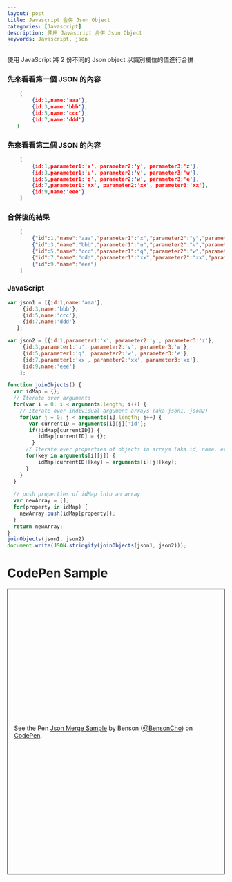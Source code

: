 ```yaml
---
layout: post
title: Javascript 合併 Json Object
categories: [Javascript]
description: 使用 Javascript 合併 Json Object
keywords: Javascript, json
---
```


使用 JavaScript 將 2 份不同的 Json object 以識別欄位的值進行合併


### 先來看看第一個 JSON 的內容
```json
    [
        {id:1,name:'aaa'},
        {id:3,name:'bbb'},
        {id:5,name:'ccc'},
        {id:7,name:'ddd'}     
   ]
```

### 先來看看第二個 JSON 的內容
```json
    [
        {id:1,parameter1:'x', parameter2:'y', parameter3:'z'},
        {id:3,parameter1:'u', parameter2:'v', parameter3:'w'},
        {id:5,parameter1:'q', parameter2:'w', parameter3:'e'},
        {id:7,parameter1:'xx', parameter2:'xx', parameter3:'xx'},
        {id:9,name:'eee'}
    ]
```
### 合併後的結果
```json
    [
        {"id":1,"name":"aaa","parameter1":"x","parameter2":"y","parameter3":"z"},
        {"id":3,"name":"bbb","parameter1":"u","parameter2":"v","parameter3":"w"},
        {"id":5,"name":"ccc","parameter1":"q","parameter2":"w","parameter3":"e"},
        {"id":7,"name":"ddd","parameter1":"xx","parameter2":"xx","parameter3":"xx"},
        {"id":9,"name":"eee"}
    ]
```

### JavaScript
```javascript
var json1 = [{id:1,name:'aaa'},
     {id:3,name:'bbb'},
     {id:5,name:'ccc'},
     {id:7,name:'ddd'}     
   ];

var json2 = [{id:1,parameter1:'x', parameter2:'y', parameter3:'z'},
     {id:3,parameter1:'u', parameter2:'v', parameter3:'w'},
     {id:5,parameter1:'q', parameter2:'w', parameter3:'e'},
     {id:7,parameter1:'xx', parameter2:'xx', parameter3:'xx'},
     {id:9,name:'eee'}
    ];

function joinObjects() {
  var idMap = {};
  // Iterate over arguments
  for(var i = 0; i < arguments.length; i++) { 
    // Iterate over individual argument arrays (aka json1, json2)
    for(var j = 0; j < arguments[i].length; j++) {
       var currentID = arguments[i][j]['id'];
       if(!idMap[currentID]) {
          idMap[currentID] = {};
        }
      // Iterate over properties of objects in arrays (aka id, name, etc.)
      for(key in arguments[i][j]) {
          idMap[currentID][key] = arguments[i][j][key];
      }
    }
  }
  
  // push properties of idMap into an array
  var newArray = [];
  for(property in idMap) {
    newArray.push(idMap[property]);
  }
  return newArray;
}
joinObjects(json1, json2)
document.write(JSON.stringify(joinObjects(json1, json2)));
```

# CodePen Sample

<p class="codepen" data-height="663" data-theme-id="dark" data-default-tab="js,result" data-user="BensonCho" data-slug-hash="yLYdZeO" style="height: 663px; box-sizing: border-box; display: flex; align-items: center; justify-content: center; border: 2px solid; margin: 1em 0; padding: 1em;" data-pen-title="Json Merge Sample">
  <span>See the Pen <a href="https://codepen.io/BensonCho/pen/yLYdZeO">
  Json Merge Sample</a> by Benson (<a href="https://codepen.io/BensonCho">@BensonCho</a>)
  on <a href="https://codepen.io">CodePen</a>.</span>
</p>
<script async src="https://static.codepen.io/assets/embed/ei.js"></script>